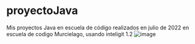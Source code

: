 # proyectoJava
Mis proyectos Java en escuela de código
realizados en julio de 2022
en escuela de codigo Murcielago, usando inteligit 1.2
![image](https://user-images.githubusercontent.com/110300823/181933568-9c199b1a-de99-44aa-8c71-05c6fe194f94.png)

